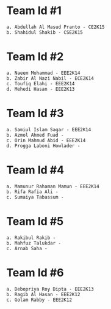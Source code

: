 # Team Id #1
	a. Abdullah Al Masud Pranto - CE2K15
	b. Shahidul Shakib - CSE2K15

# Team Id #2
	a. Naeem Mohammad - EEE2K14
	b. Zabir Al Nazi Nabil - ECE2K14
	c. Toufiq Elahi - EEE2K14
	d. Mehedi Hasan - EEE2K13

# Team Id #3
	a. Samiul Islam Sagar - EEE2K14
	b. Azmol Ahmed Fuad - 
	c. Orin Mahmud Abid - EEE2K14
	d. Progga Laboni Howlader - 

# Team Id #4
	a. Mamunur Rahaman Mamun - EEE2K14
	b. Rifa Rafia Ali - 
	c. Sumaiya Tabassum - 

# Team Id #5
	a. Rakibul Rakib - 
	b. Mahfuz Talukdar - 
	c. Arnab Saha - 

# Team Id #6
	a. Debopriya Roy Dipta - EEE2K13
	b. Ragib Al Hasan - EEE2K12
	c. Golam Rabby - EEE2K12
